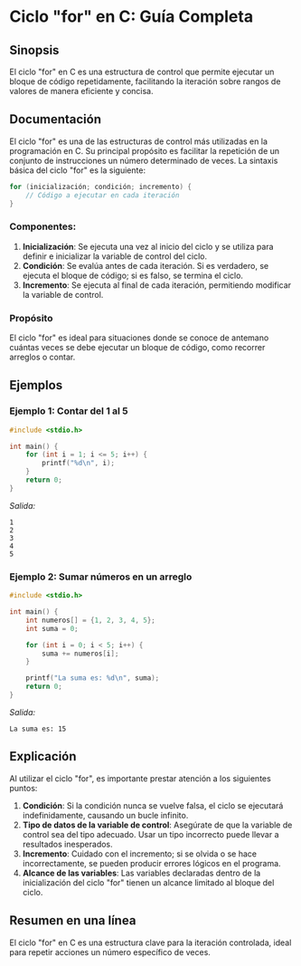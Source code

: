 <!--
Meta Description: # Ciclo "for" en C: Guía Completa ## Sinopsis El ciclo "for" en C es una estructura de control que permite ejecutar un bloque de código repetidamente,...
Meta Keywords: ciclo, del, control, int, una
-->

# Ciclo "for" en C: Guía Completa

## Sinopsis
El ciclo "for" en C es una estructura de control que permite ejecutar un bloque de código repetidamente, facilitando la iteración sobre rangos de valores de manera eficiente y concisa.

## Documentación
El ciclo "for" es una de las estructuras de control más utilizadas en la programación en C. Su principal propósito es facilitar la repetición de un conjunto de instrucciones un número determinado de veces. La sintaxis básica del ciclo "for" es la siguiente:

```c
for (inicialización; condición; incremento) {
    // Código a ejecutar en cada iteración
}
```

### Componentes:
1. **Inicialización**: Se ejecuta una vez al inicio del ciclo y se utiliza para definir e inicializar la variable de control del ciclo.
2. **Condición**: Se evalúa antes de cada iteración. Si es verdadero, se ejecuta el bloque de código; si es falso, se termina el ciclo.
3. **Incremento**: Se ejecuta al final de cada iteración, permitiendo modificar la variable de control.

### Propósito
El ciclo "for" es ideal para situaciones donde se conoce de antemano cuántas veces se debe ejecutar un bloque de código, como recorrer arreglos o contar.

## Ejemplos

### Ejemplo 1: Contar del 1 al 5
```c
#include <stdio.h>

int main() {
    for (int i = 1; i <= 5; i++) {
        printf("%d\n", i);
    }
    return 0;
}
```
*Salida:*
```
1
2
3
4
5
```

### Ejemplo 2: Sumar números en un arreglo
```c
#include <stdio.h>

int main() {
    int numeros[] = {1, 2, 3, 4, 5};
    int suma = 0;

    for (int i = 0; i < 5; i++) {
        suma += numeros[i];
    }

    printf("La suma es: %d\n", suma);
    return 0;
}
```
*Salida:*
```
La suma es: 15
```

## Explicación
Al utilizar el ciclo "for", es importante prestar atención a los siguientes puntos:

1. **Condición**: Si la condición nunca se vuelve falsa, el ciclo se ejecutará indefinidamente, causando un bucle infinito.
2. **Tipo de datos de la variable de control**: Asegúrate de que la variable de control sea del tipo adecuado. Usar un tipo incorrecto puede llevar a resultados inesperados.
3. **Incremento**: Cuidado con el incremento; si se olvida o se hace incorrectamente, se pueden producir errores lógicos en el programa.
4. **Alcance de las variables**: Las variables declaradas dentro de la inicialización del ciclo "for" tienen un alcance limitado al bloque del ciclo.

## Resumen en una línea
El ciclo "for" en C es una estructura clave para la iteración controlada, ideal para repetir acciones un número específico de veces.